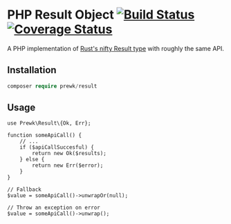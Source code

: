 # PHP Result Object [![Build Status](https://travis-ci.org/prewk/record.svg)](https://travis-ci.org/prewk/record) [![Coverage Status](https://coveralls.io/repos/github/prewk/result/badge.svg?branch=master)](https://coveralls.io/github/prewk/result?branch=master)

A PHP implementation of [Rust's nifty Result type](https://doc.rust-lang.org/std/result/enum.Result.html) with roughly the same API.

## Installation

```php
composer require prewk/result
```

## Usage

```
use Prewk\Result\{Ok, Err};

function someApiCall() {
    // ...
    if ($apiCallSuccesful) {
        return new Ok($results);
    } else {
        return new Err($error);
    }
}

// Fallback
$value = someApiCall()->unwrapOr(null);

// Throw an exception on error
$value = someApiCall()->unwrap();
```